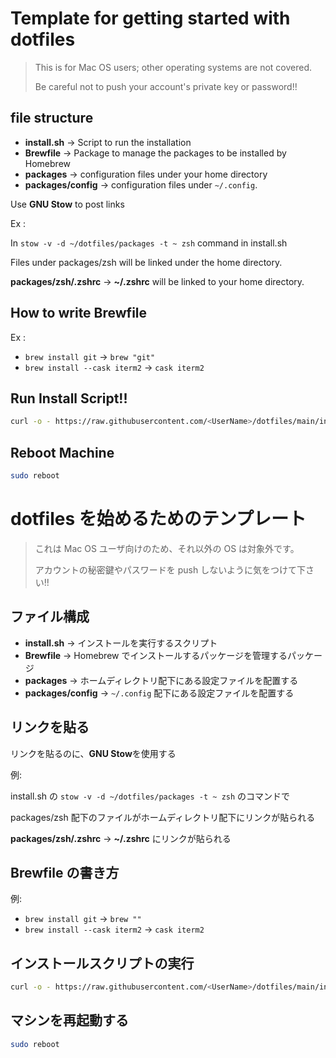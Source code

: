 # Template for getting started with dotfiles

> This is for Mac OS users; other operating systems are not covered.
> 
> Be careful not to push your account's private key or password!!

## file structure

- **install.sh** → Script to run the installation
- **Brewfile** → Package to manage the packages to be installed by Homebrew
- **packages** → configuration files under your home directory
- **packages/config** → configuration files under `~/.config`.

Use **GNU Stow** to post links

Ex :

In `stow -v -d ~/dotfiles/packages -t ~ zsh` command in install.sh

Files under packages/zsh will be linked under the home directory.

**packages/zsh/.zshrc** → **~/.zshrc** will be linked to your home directory.

## How to write Brewfile

Ex :

- `brew install git` → `brew "git"`
- `brew install --cask iterm2` → `cask iterm2`

## Run Install Script!!

```sh
curl -o - https://raw.githubusercontent.com/<UserName>/dotfiles/main/install.sh | sh
```

## Reboot Machine

```sh
sudo reboot
```

# dotfiles を始めるためのテンプレート

> これは Mac OS ユーザ向けのため、それ以外の OS は対象外です。
> 
> アカウントの秘密鍵やパスワードを push しないように気をつけて下さい!!

## ファイル構成

- **install.sh** → インストールを実行するスクリプト
- **Brewfile** → Homebrew でインストールするパッケージを管理するパッケージ
- **packages** → ホームディレクトリ配下にある設定ファイルを配置する
- **packages/config** → `~/.config` 配下にある設定ファイルを配置する

## リンクを貼る

リンクを貼るのに、**GNU Stow**を使用する

例:

install.sh の `stow -v -d ~/dotfiles/packages -t ~ zsh` のコマンドで

packages/zsh 配下のファイルがホームディレクトリ配下にリンクが貼られる

**packages/zsh/.zshrc** → **~/.zshrc** にリンクが貼られる

## Brewfile の書き方

例:

- `brew install git` → `brew ""`
- `brew install --cask iterm2` → `cask iterm2`

## インストールスクリプトの実行

```sh
curl -o - https://raw.githubusercontent.com/<UserName>/dotfiles/main/install.sh | sh
```

## マシンを再起動する

```sh
sudo reboot
```
